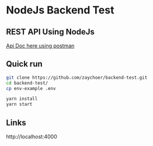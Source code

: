 # NodeJs Backend Test

## REST API Using NodeJs

[Api Doc here using postman](https://github.com/zaychoer/backend-test/blob/main/nodejs-test.postman_collection.json)

## Quick run

```bash
git clone https://github.com/zaychoer/backend-test.git
cd backend-test/
cp env-example .env

yarn install
yarn start

```
## Links
http://localhost:4000
